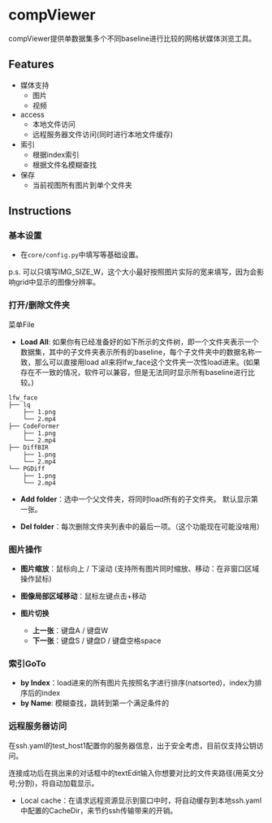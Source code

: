 # compViewer

compViewer提供单数据集多个不同baseline进行比较的网格状媒体浏览工具。

## Features

- 媒体支持
    - 图片
    - 视频
- access
    - 本地文件访问
    - 远程服务器文件访问(同时进行本地文件缓存)
- 索引
    - 根据index索引
    - 根据文件名模糊查找
- 保存
    - 当前视图所有图片到单个文件夹

## Instructions
### 基本设置

- 在`core/config.py`中填写等基础设置。

p.s. 可以只填写IMG_SIZE_W，这个大小最好按照图片实际的宽来填写，因为会影响grid中显示的图像分辨率。

### 打开/删除文件夹
菜单File
- **Load All**: 如果你有已经准备好的如下所示的文件树，即一个文件夹表示一个数据集，其中的子文件夹表示所有的baseline，每个子文件夹中的数据名称一致，那么可以直接用load all来将lfw_face这个文件夹一次性load进来。(如果存在不一致的情况，软件可以兼容，但是无法同时显示所有baseline进行比较。)

```
lfw_face
├── lq
    ├── 1.png
    └── 2.mp4
├── CodeFormer
    ├── 1.png
    └── 2.mp4
├── DiffBIR
    ├── 1.png
    └── 2.mp4
└── PGDiff
    ├── 1.png
    └── 2.mp4
```

- **Add folder**：选中一个父文件夹，将同时load所有的子文件夹。
默认显示第一张。

- **Del folder**：每次删除文件夹列表中的最后一项。（这个功能现在可能没啥用）

### 图片操作

- **图片缩放**：鼠标向上 / 下滚动
(支持所有图片同时缩放、移动：在非窗口区域操作鼠标)

- **图像局部区域移动**：鼠标左键点击+移动

- **图片切换**
    - **上一张**：键盘A / 键盘W
    - **下一张**：键盘S / 键盘D / 键盘空格space

### 索引GoTo

- **by Index**：load进来的所有图片先按照名字进行排序(natsorted)，index为排序后的index
- **by Name**: 模糊查找，跳转到第一个满足条件的

### 远程服务器访问
在ssh.yaml的test_host1配置你的服务器信息，出于安全考虑，目前仅支持公钥访问。

连接成功后在挑出来的对话框中的textEdit输入你想要对比的文件夹路径(用英文分号;分割)，将自动加载显示。

- Local cache：在请求远程资源显示到窗口中时，将自动缓存到本地ssh.yaml中配置的CacheDir，来节约ssh传输带来的开销。